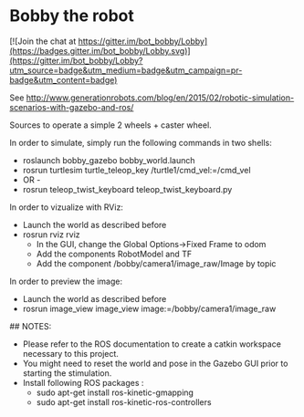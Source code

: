 # Bobby the robot

[![Join the chat at https://gitter.im/bot_bobby/Lobby](https://badges.gitter.im/bot_bobby/Lobby.svg)](https://gitter.im/bot_bobby/Lobby?utm_source=badge&utm_medium=badge&utm_campaign=pr-badge&utm_content=badge)

See http://www.generationrobots.com/blog/en/2015/02/robotic-simulation-scenarios-with-gazebo-and-ros/

Sources to operate a simple 2 wheels + caster wheel.

In order to simulate, simply run the following commands in two shells:
 - roslaunch bobby_gazebo bobby_world.launch
 - rosrun turtlesim turtle_teleop_key /turtle1/cmd_vel:=/cmd_vel
 - OR -
 - rosrun teleop_twist_keyboard teleop_twist_keyboard.py

In order to vizualize with RViz:
 - Launch the world as described before
 - rosrun rviz rviz
   - In the GUI, change the Global Options->Fixed Frame to odom
   - Add the components RobotModel and TF
   - Add the component /bobby/camera1/image_raw/Image by topic

In order to preview the image:
 - Launch the world as described before
 - rosrun image_view image_view image:=/bobby/camera1/image_raw


## NOTES:
 - Please refer to the ROS documentation to create a catkin workspace
 necessary to this project.
 - You might need to reset the world and pose in the Gazebo GUI prior
 to starting the stimulation.
 - Install following ROS packages :
   - sudo apt-get install ros-kinetic-gmapping
   - sudo apt-get install ros-kinetic-ros-controllers

